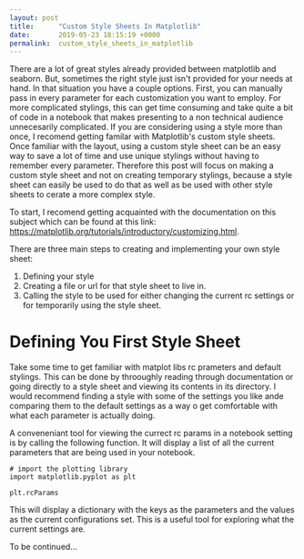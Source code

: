 ```yaml
---
layout: post
title:      "Custom Style Sheets In Matplotlib"
date:       2019-05-23 18:15:19 +0000
permalink:  custom_style_sheets_in_matplotlib
---
```



There are a lot of great styles already provided between matplotlib and seaborn. But, sometimes the right style just isn't provided for your needs at hand.  In that situation you have a couple options.  First, you can manually pass in every parameter for each customization you want to employ.  For more complicated stylings, this can get time consuming and take quite a bit of code in a notebook that makes presenting to a non technical audience unnecesarily complicated. If you are considering using a style more than once, I recomend getting familar with Matplotlib's custom style sheets.  Once familiar with the layout, using a custom style sheet can be an easy way to save a lot of time and use unique stylings without having to remember every parameter.  Therefore this post will focus on making a custom style sheet and not on creating temporary stylings, because a style sheet can easily be used to do that as well as be used with other style sheets to cerate a more complex style.

To start, I recomend getting acquainted with the documentation on this subject which can be found at this link: 
https://matplotlib.org/tutorials/introductory/customizing.html.

There are three main steps to creating and implementing your own style sheet:
1.  Defining your style
2.  Creating a file or url for that style sheet to live in.
3.  Calling the style to be used for either changing the current rc settings or for temporarily using the style sheet.

# Defining You First Style Sheet
Take some time to  get familiar with matplot libs rc prameters and default stylings.  This can be done by throoughly reading through documentation or going directly to a style sheet and viewing its contents in its directory.  I would recommend finding a style with some of the settings you like ande comparing them to the default settings as a way o get comfortable with what each parameter is actually doing.

A conveneniant tool for viewing the currect rc params in a notebook setting is by calling the following function.  It will display a list of all the current parameters that are being used in your notebook.

```
# import the plotting library
import matplotlib.pyplot as plt

plt.rcParams

```
This will display a dictionary with the keys as the parameters and the values as the current configurations set.  This is a useful tool for exploring what the current settings are.

To be continued...
